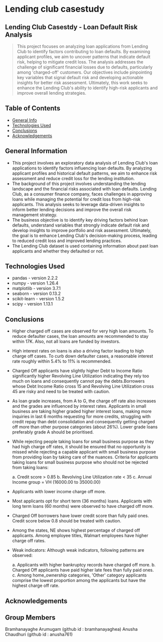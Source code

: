 
# Lending club casestudy
## Lending Club Casestdy - Loan Default Risk Analysis


> This project focuses on analyzing loan applications from Lending Club to identify factors contributing to loan defaults. By examining applicant profiles, we aim to uncover patterns that indicate default risk, helping to mitigate credit loss. The analysis addresses the challenge of significant financial losses due to defaults, particularly among 'charged-off' customers. Our objectives include pinpointing key variables that signal default risk and developing actionable insights for better risk assessment. Ultimately, this work seeks to enhance the Lending Club's ability to identify high-risk applicants and improve overall lending strategies.


## Table of Contents
* [General Info](#general-information)
* [Technologies Used](#technologies-used)
* [Conclusions](#conclusions)
* [Acknowledgements](#acknowledgements)


## General Information
- This project involves an exploratory data analysis of Lending Club's loan applications to identify factors influencing loan defaults. By analyzing applicant profiles and historical default patterns, we aim to enhance risk assessment and reduce credit loss for the lending institution.
- The background of this project involves understanding the lending landscape and the financial risks associated with loan defaults. Lending Club, as a consumer finance company, faces challenges in approving loans while managing the potential for credit loss from high-risk applicants. This analysis seeks to leverage data-driven insights to inform better lending decisions and improve the overall risk management strategy.
- The business objective is to identify key driving factors behind loan defaults, understand variables that strongly indicate default risk and develop insights to improve portfolio and risk assessment. Ultimately, the goal is to enhance Lending Club's decision-making process, leading to reduced credit loss and improved lending practices.
- The Lending Club dataset is used containing information about past loan applicants and whether they defaulted or not.


## Technologies Used
- pandas - version 2.2.2
- numpy - version 1.26.4
- matplotlib - version 3.7.1
- seaborn - version 0.13.2
- scikit-learn - version 1.5.2
- scipy - version 1.13.1


## Conclusions
- Higher charged off cases are observed for very high loan amounts. To reduce defaulter cases, the loan amounts are recommended to stay within 17K. Also, not all loans are funded by investors.

- High interest rates on loans is also a driving factor leading to high charge off cases. To curb down defaulter cases, a reasonable interest rate roughly within 5.4% to 11% is recommended.

- Charged Off applicants have slightly higher Debt to Income Ratio significantly higher Revolving Line Utilization indicating they rely too much on loans and consequently cannot pay the debts.Borrowers whose Debt Income Ratio cross 15 and Revolving Line Utilization cross 45 are risky and need to be treated with caution.

- As loan grade increases, from A to G, the charge off rate also increases and the grades are influenced by interest rates. Applicants in small business are taking higher graded higher interest loans, making more inquiries in last 6 months requesting for more credits, struggling with credit repay than debt consolidation and consequently getting charged off more than other purpose categories (about 26%). Lower grade loans preferably grade A should be prioritised.

- While rejecting people taking loans for small business purpose as they had high charge off rates, it should be ensured that no opportunity is missed while rejecting a capable applicant with small business purpose from providing loan by taking care of the nuances. Criteria for applicants taking loans for small business purpose who should not be rejected from taking loans:

    a. Credit score > 0.85
    b. Revolving Line Utilization rate < 35
    c. Annual Income group = VH (16000.00 to 35000.00) 


- Applicants with lower income charge off more.

- Most applicants opt for short term (36 months) loans. Applicants with long term loans (60 months) were observed to have charged off more.

- Charged Off borrowers have lower credit score than fully paid ones. Credit score below 0.8 should be treated with caution.

- Among the states, NE shows highest percentage of charged off applicants. Among employee titles, Walmart employees have higher charge off rates.

- Weak indicators: Although weak indicators, following patterns are observed:

    a. Applicants with higher bankruptcy records have charged off more.
    b. Charged Off applicants have paid higher late fees than fully paid ones.
    c. Among home_ownership categories, 'Other' category applicants comprise the lowest proportion among the applicants but have the highest charge off rate.

## Acknowledgements


## Group Members
Bramhanayaghe Arumugam  (github id : bramhanayaghea)
Anusha Chaudhuri (github id : anusha761)

